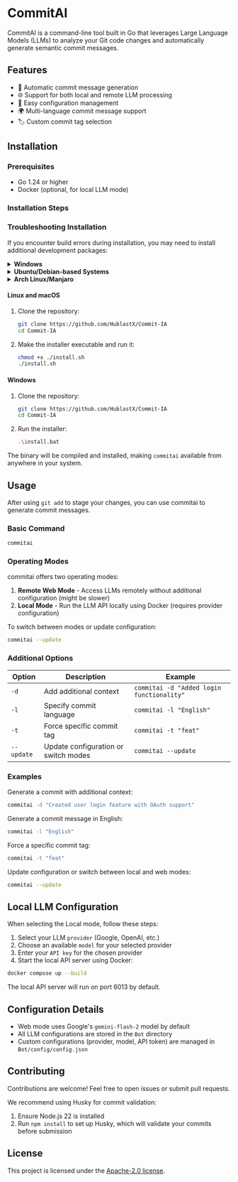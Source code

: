 # CommitAI

CommitAI is a command-line tool built in Go that leverages Large Language Models (LLMs) to analyze your Git code changes and automatically generate semantic commit messages.

## Features

-   🤖 Automatic commit message generation
-   🌐 Support for both local and remote LLM processing
-   🔄 Easy configuration management
-   🌍 Multi-language commit message support
-   🏷️ Custom commit tag selection

## Installation

### Prerequisites

-   Go 1.24 or higher
-   Docker (optional, for local LLM mode)

### Installation Steps

### Troubleshooting Installation

If you encounter build errors during installation, you may need to install additional development packages:

<details>
<summary><b>Windows</b></summary>

1.  Install Scoop package manager (in PowerShell):

    ```powershell
    Set-ExecutionPolicy RemoteSigned -scope CurrentUser
    iwr -useb get.scoop.sh | iex
    ```

2.  Install required dependencies:

    ```powershell
    scoop install mingw
    ```

    </details>

<details>
<summary><b>Ubuntu/Debian-based Systems</b></summary>

```bash
sudo apt update
sudo apt install -y \
    gcc \
    libc6-dev \
    libx11-dev \
    xorg-dev \
    libxtst-dev \
    libpng-dev \
    libxcursor-dev \
    libxrandr-dev \
    libxinerama-dev \
    libdbus-1-dev \
    tesseract-ocr
```

</details>

<details>
<summary><b>Arch Linux/Manjaro</b></summary>

```bash
sudo pacman -Syu
sudo pacman -S --needed \
     gcc \
     glibc \
     libx11 \
     xorg-server-devel \
     libxtst \
     libpng \
     libxcursor \
     libxrandr \
     libxinerama \
     dbus \
     tesseract
```

</details>

#### Linux and macOS

1. Clone the repository:

    ```bash
    git clone https://github.com/HublastX/Commit-IA
    cd Commit-IA
    ```

2. Make the installer executable and run it:

    ```bash
    chmod +x ./install.sh
    ./install.sh
    ```

#### Windows

1. Clone the repository:

    ```bash
    git clone https://github.com/HublastX/Commit-IA
    cd Commit-IA
    ```

2. Run the installer:

    ```bash
    .\install.bat
    ```

The binary will be compiled and installed, making `commitai` available from anywhere in your system.

## Usage

After using `git add` to stage your changes, you can use commitai to generate commit messages.

### Basic Command

```bash
commitai
```

### Operating Modes

commitai offers two operating modes:

1. **Remote Web Mode** - Access LLMs remotely without additional configuration (might be slower)
2. **Local Mode** - Run the LLM API locally using Docker (requires provider configuration)

To switch between modes or update configuration:

```bash
commitai --update
```

### Additional Options

| Option     | Description                          | Example                                   |
| ---------- | ------------------------------------ | ----------------------------------------- |
| `-d`       | Add additional context               | `commitai -d "Added login functionality"` |
| `-l`       | Specify commit language              | `commitai -l "English"`                   |
| `-t`       | Force specific commit tag            | `commitai -t "feat"`                      |
| `--update` | Update configuration or switch modes | `commitai --update`                       |

### Examples

Generate a commit with additional context:

```bash
commitai -d "Created user login feature with OAuth support"
```

Generate a commit message in English:

```bash
commitai -l "English"
```

Force a specific commit tag:

```bash
commitai -t "feat"
```

Update configuration or switch between local and web modes:

```bash
commitai --update
```

## Local LLM Configuration

When selecting the Local mode, follow these steps:

1. Select your LLM `provider` (Google, OpenAI, etc.)
2. Choose an available `model` for your selected provider
3. Enter your `API key` for the chosen provider
4. Start the local API server using Docker:

```bash
docker compose up --build
```

The local API server will run on port 6013 by default.

## Configuration Details

-   Web mode uses Google's `gemini-flash-2` model by default
-   All LLM configurations are stored in the `Bot` directory
-   Custom configurations (provider, model, API token) are managed in `Bot/config/config.json`

## Contributing

Contributions are welcome! Feel free to open issues or submit pull requests.

We recommend using Husky for commit validation:

1. Ensure Node.js 22 is installed
2. Run `npm install` to set up Husky, which will validate your commits before submission

## License

This project is licensed under the [Apache-2.0 license](LICENSE).
